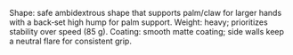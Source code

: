 Shape: safe ambidextrous shape that supports palm/claw for larger hands with a back‑set high hump for palm support.
Weight: heavy; prioritizes stability over speed (85 g).
Coating: smooth matte coating; side walls keep a neutral flare for consistent grip.
